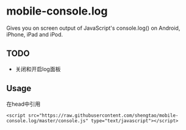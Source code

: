 # mobile-console.log

Gives you on screen output of JavaScript's console.log() on Android, iPhone, iPad and iPod.


## TODO

- 关闭和开启log面板

## Usage

在head中引用

    <script src="https://raw.githubusercontent.com/shengtao/mobile-console.log/master/console.js" type="text/javascript"></script>

